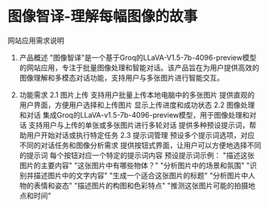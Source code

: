 # 图像智译-理解每幅图像的故事

网站应用需求说明

1. 产品概述
"图像智译"是一个基于Groq的LLaVA-V1.5-7b-4096-preview模型的网站应用，专注于批量图像处理和智能对话。该产品旨在为用户提供高效的图像理解和多模态对话功能，支持用户与多张图片进行智能交互。

2. 功能需求
2.1 图片上传
支持用户批量上传本地电脑中的多张图片
提供直观的用户界面，方便用户选择和上传图片
显示上传进度和成功状态
2.2 图像处理和对话
集成Groq的LLaVA-v1.5-7b-4096-preview模型，用于图像处理和对话
支持用户与上传的单张或多张图片进行多轮对话
提供多种预设提示词，帮助用户开始对话或执行特定任务
2.3 提示词管理
预设多个提示词选项，对应不同的对话任务和图像分析需求
提供按钮式界面，让用户可以方便地选择不同的提示词
每个按钮对应一个特定的提示词内容
预设提示词示例：
"描述这张图片的主要内容"
"这张图片中有哪些物体？"
"分析图片中的场景和氛围"
"识别并描述图片中的文字内容"
"生成一个适合这张图片的标题"
"分析图片中人物的表情和姿态"
"描述图片的构图和色彩特点"
"推测这张图片可能的拍摄地点和时间"
